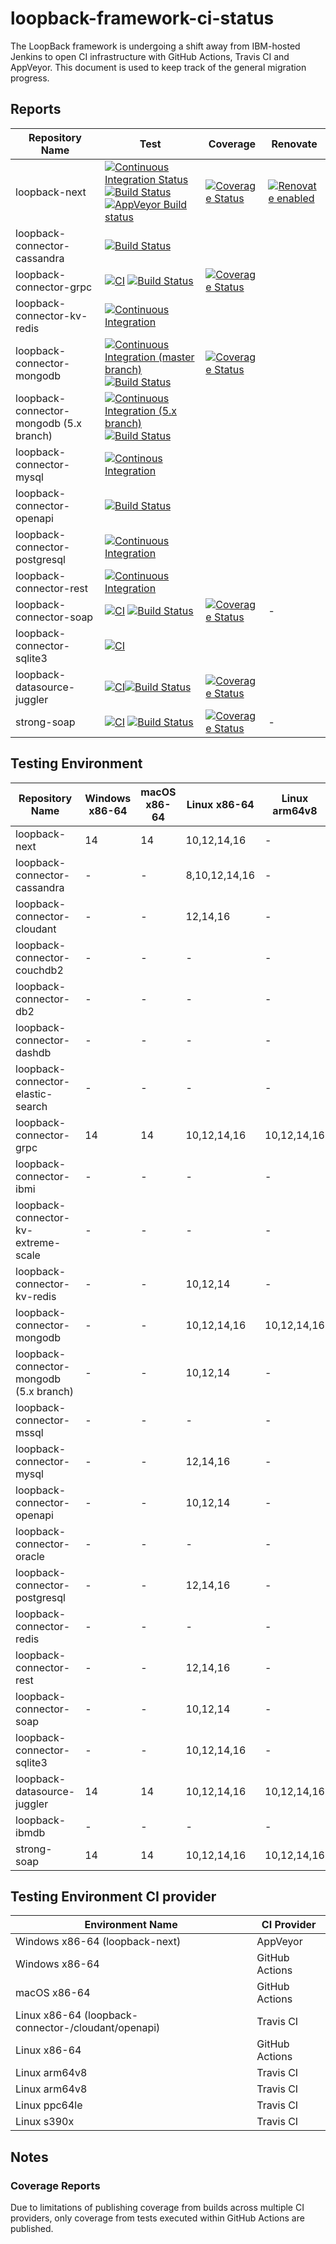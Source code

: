 # loopback-framework-ci-status

The LoopBack framework is undergoing a shift away from IBM-hosted Jenkins to open CI infrastructure with GitHub Actions, Travis CI and AppVeyor. This document is used to keep track of the general migration progress.

## Reports

| Repository Name | Test | Coverage | Renovate
|-|-|-|-
| loopback-next | [![Continuous Integration Status](https://github.com/loopbackio/loopback-next/actions/workflows/continuous-integration.yml/badge.svg)](https://github.com/loopbackio/loopback-next/actions/workflows/continuous-integration.yml) [![Build Status](https://app.travis-ci.com/loopbackio/loopback-next.svg?branch=master)](https://app.travis-ci.com/loopbackio/loopback-next) [![AppVeyor Build status](https://ci.appveyor.com/api/projects/status/q8vp7wrdn2ak6801/branch/master?svg=true)](https://ci.appveyor.com/project/loopbackio/loopback-next/branch/master) | [![Coverage Status](https://coveralls.io/repos/github/loopbackio/loopback-next/badge.svg)](https://coveralls.io/github/loopbackio/loopback-next) | [![Renovate enabled](https://img.shields.io/badge/renovate-enabled-brightgreen.svg)](https://renovatebot.com/)
| loopback-connector-cassandra | [![Build Status](https://app.travis-ci.com/loopbackio/loopback-connector-cassandra.svg?branch=master)](https://app.travis-ci.com/loopbackio/loopback-connector-cassandra)
| loopback-connector-grpc | [![CI](https://github.com/loopbackio/loopback-connector-grpc/actions/workflows/ci.yaml/badge.svg)](https://github.com/loopbackio/loopback-connector-grpc/actions/workflows/ci.yaml) [![Build Status](https://app.travis-ci.com/loopbackio/loopback-connector-grpc.svg?branch=master)](https://app.travis-ci.com/loopbackio/loopback-connector-grpc) | [![Coverage Status](https://coveralls.io/repos/github/loopbackio/loopback-connector-grpc/badge.svg?branch=master)](https://coveralls.io/github/loopbackio/loopback-connector-grpc?branch=master)
| loopback-connector-kv-redis | [![Continuous Integration](https://github.com/loopbackio/loopback-connector-kv-redis/actions/workflows/continuous-integration.yaml/badge.svg)](https://github.com/loopbackio/loopback-connector-kv-redis/actions/workflows/continuous-integration.yaml)
| loopback-connector-mongodb | [![Continuous Integration (master branch)](https://github.com/loopbackio/loopback-connector-mongodb/actions/workflows/continuous-integration.yaml/badge.svg)](https://github.com/loopbackio/loopback-connector-mongodb/actions/workflows/continuous-integration.yaml) [![Build Status](https://app.travis-ci.com/loopbackio/loopback-connector-mongodb.svg?branch=master)](https://app.travis-ci.com/loopbackio/loopback-connector-mongodb) | [![Coverage Status](https://coveralls.io/repos/github/loopbackio/loopback-connector-mongodb/badge.svg?branch=master)](https://coveralls.io/github/loopbackio/loopback-connector-mongodb?branch=master)
| loopback-connector-mongodb (5.x branch) | [![Continuous Integration (5.x branch)](https://github.com/loopbackio/loopback-connector-mongodb/actions/workflows/continuous-integration.yaml/badge.svg?branch=5.x)](https://github.com/loopbackio/loopback-connector-mongodb/actions/workflows/continuous-integration.yaml) [![Build Status](https://app.travis-ci.com/loopbackio/loopback-connector-mongodb.svg?branch=5.x)](https://app.travis-ci.com/loopbackio/loopback-connector-mongodb)
| loopback-connector-mysql | [![Continous Integration](https://github.com/loopbackio/loopback-connector-mysql/actions/workflows/ci.yml/badge.svg)](https://github.com/loopbackio/loopback-connector-mysql/actions/workflows/ci.yml)
| loopback-connector-openapi | [![Build Status](https://app.travis-ci.com/loopbackio/loopback-connector-openapi.svg?branch=master)](https://app.travis-ci.com/loopbackio/loopback-connector-openapi)
| loopback-connector-postgresql | [![Continuous Integration](https://github.com/loopbackio/loopback-connector-postgresql/actions/workflows/continuous-integration.yaml/badge.svg)](https://github.com/loopbackio/loopback-connector-postgresql/actions/workflows/continuous-integration.yaml)
| loopback-connector-rest | [![Continuous Integration](https://github.com/loopbackio/loopback-connector-rest/actions/workflows/continuous-integration.yaml/badge.svg)](https://github.com/loopbackio/loopback-connector-rest/actions/workflows/continuous-integration.yaml)
| loopback-connector-soap | [![CI](https://github.com/loopbackio/strong-soap/actions/workflows/continuous-integration.yaml/badge.svg)](https://github.com/loopbackio/strong-soap/actions/workflows/continuous-integration.yaml) [![Build Status](https://app.travis-ci.com/loopbackio/strong-soap.svg?branch=master)](https://app.travis-ci.com/loopbackio/strong-soap) | [![Coverage Status](https://coveralls.io/repos/github/loopbackio/loopback-connector-soap/badge.svg)](https://coveralls.io/github/loopbackio/loopback-connector-soap) | -
| loopback-connector-sqlite3 | [![CI](https://github.com/loopbackio/loopback-connector-sqlite3/actions/workflows/continuous-integration.yaml/badge.svg)](https://github.com/loopbackio/loopback-connector-sqlite3/actions/workflows/continuous-integration.yaml)
| loopback-datasource-juggler | [![CI](https://github.com/loopbackio/loopback-datasource-juggler/actions/workflows/ci.yaml/badge.svg)](https://github.com/loopbackio/loopback-datasource-juggler/actions/workflows/ci.yaml)[![Build Status](https://app.travis-ci.com/loopbackio/loopback-datasource-juggler.svg?branch=master)](https://app.travis-ci.com/loopbackio/loopback-datasource-juggler) | [![Coverage Status](https://coveralls.io/repos/github/loopbackio/loopback-datasource-juggler/badge.svg?branch=master)](https://coveralls.io/github/loopbackio/loopback-datasource-juggler?branch=master)
| strong-soap | [![CI](https://github.com/loopbackio/strong-soap/actions/workflows/continuous-integration.yaml/badge.svg)](https://github.com/loopbackio/strong-soap/actions/workflows/continuous-integration.yaml) [![Build Status](https://app.travis-ci.com/loopbackio/strong-soap.svg?branch=master)](https://app.travis-ci.com/loopbackio/strong-soap) | [![Coverage Status](https://coveralls.io/repos/github/loopbackio/strong-soap/badge.svg)](https://coveralls.io/github/loopbackio/strong-soap) | -

## Testing Environment

| Repository Name | Windows x86-64 | macOS x86-64 | Linux x86-64 | Linux arm64v8 | Linux ppc64le | Linux s390x | Database Version
|-|-|-|-|-|-|-|-
| loopback-next | 14 | 14 | 10,12,14,16 | - | - | - | -
| loopback-connector-cassandra | - | - | 8,10,12,14,16 | - | - | - | -
| loopback-connector-cloudant | - | - | 12,14,16 | - | - | - | -
| loopback-connector-couchdb2 | - | - | - | - | - | - | -
| loopback-connector-db2 | - | - | - | - | - | - | -
| loopback-connector-dashdb | - | - | - | - | - | - | -
| loopback-connector-elastic-search | - | - | - | - | - | - | -
| loopback-connector-grpc | 14 | 14 | 10,12,14,16 | 10,12,14,16 | 10,12,14,16 | 10,12,14,16 | -
| loopback-connector-ibmi | - | - | - | - | - | - | -
| loopback-connector-kv-extreme-scale | - | - | - | - | - | - | -
| loopback-connector-kv-redis | - | - | 10,12,14 | - | - | - | -
| loopback-connector-mongodb | - | - | 10,12,14,16 | 10,12,14,16 | - | - | 4.4
| loopback-connector-mongodb (5.x branch) | - | - | 10,12,14 | - | - | - | 4.4
| loopback-connector-mssql | - | - | - | - | - | - | -
| loopback-connector-mysql | - | - | 12,14,16 | - | - | - | -
| loopback-connector-openapi | - | - | 10,12,14 | - | - | - | -
| loopback-connector-oracle | - | - | - | - | - | - | -
| loopback-connector-postgresql | - | - | 12,14,16 | - | - | - | -
| loopback-connector-redis | - | - | - | - | - | - | -
| loopback-connector-rest | - | - | 12,14,16 | - | - | - | -
| loopback-connector-soap | - | - | 10,12,14 | - | - | - | -
| loopback-connector-sqlite3 | - | - | 10,12,14,16 | - | - | - | -
| loopback-datasource-juggler | 14 | 14 | 10,12,14,16 | 10,12,14,16 | 10,12,14,16 | 10,12,14,16 | -
| loopback-ibmdb | - | - | - | - | - | - | -
| strong-soap | 14 | 14 | 10,12,14,16 | 10,12,14,16 | 10,12,14,16 | 10,12,14,16 | -

## Testing Environment CI provider

| Environment Name | CI Provider
|-|-
| Windows x86-64 (loopback-next) | AppVeyor
| Windows x86-64 | GitHub Actions
| macOS x86-64 | GitHub Actions
| Linux x86-64 (loopback-connector-/cloudant/openapi) | Travis CI
| Linux x86-64 | GitHub Actions
| Linux arm64v8 | Travis CI
| Linux arm64v8 | Travis CI
| Linux ppc64le | Travis CI
| Linux s390x | Travis CI

## Notes

### Coverage Reports

Due to limitations of publishing coverage from builds across multiple CI providers, only coverage from tests executed within GitHub Actions are published.
